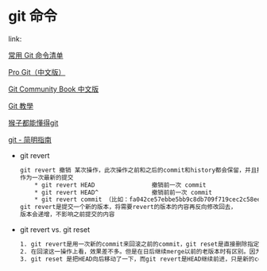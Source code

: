 # git 命令

link:

[常用 Git 命令清单](http://www.ruanyifeng.com/blog/2015/12/git-cheat-sheet.html)

[Pro Git（中文版）](https://git.oschina.net/progit/)

[Git Community Book 中文版](http://gitbook.liuhui998.com/index.html)

[Git 教學](http://gogojimmy.net/2012/01/17/how-to-use-git-1-git-basic/)

[猴子都能懂得git](https://backlog.com/git-tutorial/cn/)

[git - 简明指南](http://rogerdudler.github.io/git-guide/index.zh.html)



* git revert

  ``` tex
  git revert 撤销 某次操作，此次操作之前和之后的commit和history都会保留，并且把这次撤销
  作为一次最新的提交
      * git revert HEAD                撤销前一次 commit
      * git revert HEAD^               撤销前前一次 commit
      * git revert commit （比如：fa042ce57ebbe5bb9c8db709f719cec2c58ee7ff）撤销指定的版本，撤销也会作为一次提交进行保存。
  git revert是提交一个新的版本，将需要revert的版本的内容再反向修改回去，
  版本会递增，不影响之前提交的内容
  ```

* git revert vs. git reset

  ``` tex
  1. git revert是用一次新的commit来回滚之前的commit，git reset是直接删除指定的commit。 
  2. 在回滚这一操作上看，效果差不多。但是在日后继续merge以前的老版本时有区别。因为git revert是用一次逆向的commit“中和”之前的提交，因此日后合并老的branch时，导致这部分改变不会再次出现，但是git reset是之间把某些commit在某个branch上删除，因而和老的branch再次merge时，这些被回滚的commit应该还会被引入。 
  3. git reset 是把HEAD向后移动了一下，而git revert是HEAD继续前进，只是新的commit的内容和要revert的内容正好相反，能够抵消要被revert的内容。
  ```

  